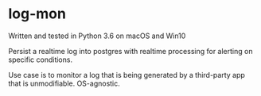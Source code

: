 # log-mon
Written and tested in Python 3.6 on macOS and Win10

Persist a realtime log into postgres with realtime processing for alerting on specific conditions.

Use case is to monitor a log that is being generated by a third-party app that is unmodifiable. OS-agnostic.
